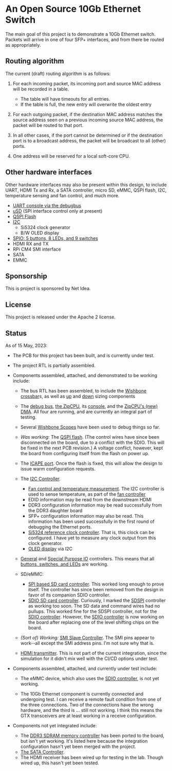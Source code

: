 # An Open Source 10Gb Ethernet Switch

The main goal of this project is to demonstrate a 10Gb Ethernet switch.
Packets will arrive in one of four SFP+ interfaces, and from there be routed
as appropriately.

## Routing algorithm

The current (draft) routing algorithm is as follows:

1. For each incoming packet, its incoming port and source MAC address will be
   recorded in a table.

   - The table will have timeouts for all entries.
   - If the table is full, the new entry will overwrite the oldest entry

2. For each outgoing packet, if the destination MAC address matches the
   source address seen on a previous incoming source MAC address, the packet
   will be routed to that port.

3. In all other cases, if the port cannot be determined or if the destination
   port is to a broadcast address, the packet will be broadcast to all (other)
   ports.

4. One address will be reserved for a local soft-core CPU.

## Other hardware interfaces

Other hardware interfaces may also be present within this design, to include
UART, HDMI Tx and Rx, a SATA controller, micro SD, eMMC, QSPI flash, I2C,
temperature sensing and fan control, and much more.

- [UART console via the debugbus](rtl/wbubus/wbuconsole.v)
- [uSD](rtl/sdspi/sdspi.v) (SPI interface control only at present)
- [QSPI Flash](rtl/qflexpress.v)
- [I2C](rtl/wbi2c/wbi2ccpu.v)
  - Si5324 clock generator
  - B/W OLED display
- [SPIO: 5 buttons, 8 LEDs, and 9 switches](rtl/spio.v)
- HDMI RX and TX
- RPi CM4 SMI interface
- SATA
- EMMC

## Sponsorship

This is project is sponsored by Net Idea.

## License

This project is released under the Apache 2 license.

## Status

As of 15 May, 2023:

- The PCB for this project has been built, and is currently under test.

- The project RTL is partially assembled.
- Components assembled, attached, and demonstrated to be working include:

  - The bus RTL has been assembled, to include the [Wishbone crossbar](rtl/wb2axip/rtl/wbxbar.v)s, as well as [up](rtl/wb2axip/wbupsz.v) and [down](rtl/wb2axip/wbdown.v) sizing components
  - The [debug bus](https://github.com/ZipCPU/dbgbus), [the ZipCPU](https://github.com/ZipCPU/zipcpu), its [console](https://github.com/ZipCPU/wbuart32), and the [ZipCPU's (new) DMA](rtl/cpu/zipdma.v).  All four are running, and are currently an integral part of testing.
  - Several [Wishbone Scopes](https://github.com/ZipCPU/wbscope) have been used to debug things so far.
  - _Was working:_ The [QSPI flash](rtl/qflexpress.v).  (The control wires have since been disconnected on the board, due to a conflict with the SDIO.  This will be fixed in the next PCB revision.)  A voltage conflict, however, kept the board from configuring itself from the flash on power up.
  - The [ICAPE port](https://github.com/ZipCPU/wbicapetwo).  Once the flash is fixed, this will allow the design to issue warm configuration requests.
  - The [I2C Controller](rtl/wbi2c/wbi2ccpu.v).
    - [Fan control and temperature measurement](rtl/wbfan.v).  The I2C controller is used to sense temperature, as part of the [fan controller](rtl/wbfan.v)
    - EDID information may be read from the downstream HDMI
    - DDR3 configuration information may be read successfully from the DDR3 daughter board
    - SFP+ configuration information may also be read.  This information has been used successfully in the first round of debugging the Ethernet ports.
    - [Si5324 reference clock controller](https://zipcpu.com/blog/2019/06/28/genclk.html).  That is, this clock can be configured.  I have yet to measure any clock output from this clock generator.
    - [OLED display](https://www.amazon.com/Teyleten-Robot-Display-SSD1306-Raspberry/dp/B08ZY4YBHL/) via I2C

  - [General](rtl/gpio.v) and [Special Purpose IO](rtl/spio.v) controllers.  This means that all [buttons, switches, and LEDs](rtl/spio.v) are working.
  - SD/eMMC:
    - [SPI based SD card controller](https://github.com/ZipCPU/sdspi).  This worked long enough to prove itself.  The controller has since been removed from the design in favor of its companion SDIO controller.
    - [SDIO SD card controller](https://github.com/ZipCPU/sdspi).  Curiously, I marked the [SDSPI](https://github.com/ZipCPU/sdspi) controller as working too soon.  The SD data and command wires had no pullups.  This worked fine for the SDSPI controller, not for the [SDIO controller](https://github.com/ZipCPU/sdspi).  However, the [SDIO controller](https://github.com/ZipCPU/sdspi) is now working on the board after replacing one of the level shifting chips on the board.
  - _(Sort of) Working:_ [SMI Slave Controller](rtl/smi/smi.v).  The SMI pins appear to work--all except the SMI address pins.  I'm not sure why that is.
  - [HDMI transmitter](rtl/hdmi/vidpipe.v).  This is not part of the current integration, since the simulation for it didn't mix well with the CI/CD options under test.

- Components assembled, attached, and currently under test include:

  - The eMMC device, which also uses the [SDIO controller](https://github.com/ZipCPU/sdspi), is not yet working.

  - The 10Gb Ethernet component is currently connected and undergoing test.  I can receive a remote fault condition from one of the three connections.  Two of the connections have the wrong hardware, and the third is ... still not working.  I think this means the GTX transceivers are at least working in a receive configuration.

- Components not yet integrated include:
  - The [DDR3 SDRAM memory controller](https://github.com/AngeloJacobo/DDR3_Controller) has been ported to the board, but isn't yet working.  It's listed here because the integration configuration hasn't yet been merged with the project.
  - [The SATA Controller](https://github.com/ZipCPU/wbsata).
  - The HDMI receiver has been wired up for testing in the lab.  Though wired up, this hasn't yet been tested.
